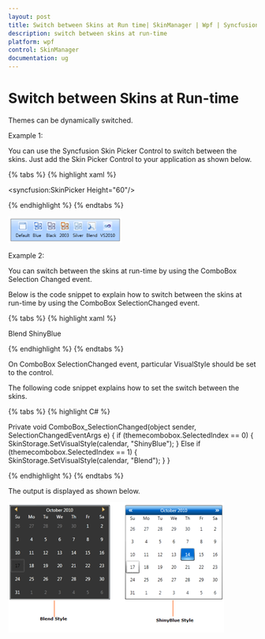 ```yaml
---
layout: post
title: Switch between Skins at Run time| SkinManager | Wpf | Syncfusion
description: switch between skins at run-time
platform: wpf
control: SkinManager
documentation: ug
---
```


# Switch between Skins at Run-time

Themes can be dynamically switched.

Example 1:

You can use the Syncfusion Skin Picker Control to switch between the skins. Just add the Skin Picker Control to your application as shown below.


{% tabs %}
{% highlight xaml %}

<syncfusion:SkinPicker Height="60"/>


{% endhighlight %}
{% endtabs %}

![](Switch-between-Skins-at-Run-time_images/Switch-between-Skins-at-Run-time_img1.png)





Example 2:

You can switch between the skins at run-time by using the ComboBox Selection Changed event. 

Below is the code snippet to explain how to switch between the skins at run-time by using the ComboBox SelectionChanged event.


{% tabs %}
{% highlight xaml %}

<Grid Name="grid">        
<Grid.ColumnDefinitions>
<ColumnDefinition Width="*"/>
<ColumnDefinition Width="*"/>
</Grid.ColumnDefinitions>
<ComboBox Name="themecombobox" Grid.Column="0" SelectionChanged="ComboBox_SelectionChanged" Width="150" Height="30">
<ComboBoxItem> Blend </ComboBoxItem>
<ComboBoxItem> ShinyBlue </ComboBoxItem>
</ComboBox>
<syncfusion:CalendarEdit Name="calendar" Grid.Column="1"></syncfusion:CalendarEdit>        
</Grid>

{% endhighlight %}
{% endtabs %}

On ComboBox SelectionChanged event, particular VisualStyle should be set to the control. 

The following code snippet explains how to set the switch between the skins.

{% tabs %}
{% highlight C# %}

Private void ComboBox_SelectionChanged(object sender, SelectionChangedEventArgs e)
{
    if (themecombobox.SelectedIndex == 0)
    {
        SkinStorage.SetVisualStyle(calendar, "ShinyBlue");
    }
    Else if (themecombobox.SelectedIndex == 1)
    {
        SkinStorage.SetVisualStyle(calendar, "Blend");
    }
}


{% endhighlight %}
{% endtabs %}

The output is displayed as shown below.



![](Switch-between-Skins-at-Run-time_images/Switch-between-Skins-at-Run-time_img2.png)



